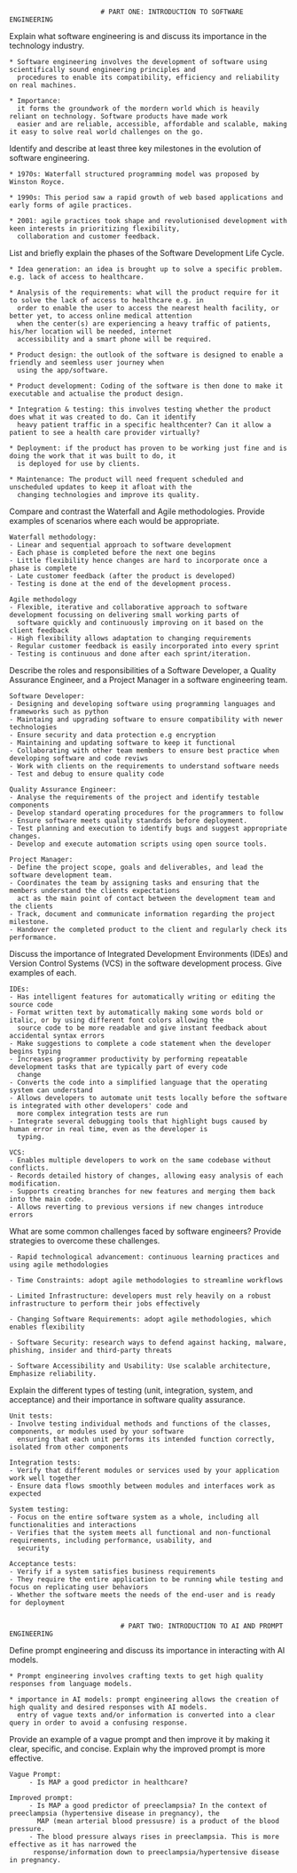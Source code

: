                            # PART ONE: INTRODUCTION TO SOFTWARE ENGINEERING

Explain what software engineering is and discuss its importance in the technology industry.
          
    * Software engineering involves the development of software using scientifically sound engineering principles and 
      procedures to enable its compatibility, efficiency and reliability on real machines.
      
    * Importance: 
      it forms the groundwork of the mordern world which is heavily reliant on technology. Software products have made work 
      easier and are reliable, accessible, affordable and scalable, making it easy to solve real world challenges on the go.

Identify and describe at least three key milestones in the evolution of software engineering.
 
    * 1970s: Waterfall structured programming model was proposed by Winston Royce.
    
    * 1990s: This period saw a rapid growth of web based applications and early forms of agile practices.
    
    * 2001: agile practices took shape and revolutionised development with keen interests in prioritizing flexibility, 
      collaboration and customer feedback.

List and briefly explain the phases of the Software Development Life Cycle.

    * Idea generation: an idea is brought up to solve a specific problem. e.g. lack of access to healthcare.
    
    * Analysis of the requirements: what will the product require for it to solve the lack of access to healthcare e.g. in 
      order to enable the user to access the nearest health facility, or better yet, to access online medical attention 
      when the center(s) are experiencing a heavy traffic of patients, his/her location will be needed, internet 
      accessibility and a smart phone will be required. 

    * Product design: the outlook of the software is designed to enable a friendly and seemless user journey when       
      using the app/software.

    * Product development: Coding of the software is then done to make it executable and actualise the product design. 

    * Integration & testing: this involves testing whether the product does what it was created to do. Can it identify 
      heavy patient traffic in a specific healthcenter? Can it allow a patient to see a health care provider virtually?

    * Deployment: if the product has proven to be working just fine and is doing the work that it was built to do, it 
      is deployed for use by clients.

    * Maintenance: The product will need frequent scheduled and unscheduled updates to keep it afloat with the 
      changing technologies and improve its quality. 

Compare and contrast the Waterfall and Agile methodologies. Provide examples of scenarios where each would be appropriate.

    Waterfall methodology:
    - Linear and sequential approach to software development
    - Each phase is completed before the next one begins
    - Little flexibility hence changes are hard to incorporate once a phase is complete
    - Late customer feedback (after the product is developed)
    - Testing is done at the end of the development process.

    Agile methodology
    - Flexible, iterative and collaborative approach to software development focussing on delivering small working parts of 
      software quickly and continuously improving on it based on the client feedback
    - High flexibility allows adaptation to changing requirements
    - Regular customer feedback is easily incorporated into every sprint
    - Testing is continuous and done after each sprint/iteration.

Describe the roles and responsibilities of a Software Developer, a Quality Assurance Engineer, and a Project Manager in a software engineering team.

    Software Developer:
    - Designing and developing software using programming languages and frameworks such as python
    - Maintaing and upgrading software to ensure compatibility with newer technologies
    - Ensure security and data protection e.g encryption
    - Maintaining and updating software to keep it functional
    - Collaborating with other team members to ensure best practice when developing software and code reviws
    - Work with clients on the requirements to understand software needs
    - Test and debug to ensure quality code
    
    Quality Assurance Engineer:
    - Analyse the requirements of the project and identify testable components
    - Develop standard operating procedures for the programmers to follow
    - Ensure software meets quality standards before deployment. 
    - Test planning and execution to identify bugs and suggest appropriate changes. 
    - Develop and execute automation scripts using open source tools.

    Project Manager:
    - Define the project scope, goals and deliverables, and lead the software development team.
    - Coordinates the team by assigning tasks and ensuring that the members understand the clients expectations
      act as the main point of contact between the development team and the clients
    - Track, document and communicate information regarding the project milestone.
    - Handover the completed product to the client and regularly check its performance.

Discuss the importance of Integrated Development Environments (IDEs) and Version Control Systems (VCS) in the software development process. Give examples of each.

    IDEs:
    - Has intelligent features for automatically writing or editing the source code
    - Format written text by automatically making some words bold or italic, or by using different font colors allowing the 
      source code to be more readable and give instant feedback about accidental syntax errors
    - Make suggestions to complete a code statement when the developer begins typing
    - Increases programmer productivity by performing repeatable development tasks that are typically part of every code 
      change
    - Converts the code into a simplified language that the operating system can understand
    - Allows developers to automate unit tests locally before the software is integrated with other developers' code and 
      more complex integration tests are run
    - Integrate several debugging tools that highlight bugs caused by human error in real time, even as the developer is 
      typing.

    VCS:
    - Enables multiple developers to work on the same codebase without conflicts.
    - Records detailed history of changes, allowing easy analysis of each modification. 
    - Supports creating branches for new features and merging them back into the main code.
    - Allows reverting to previous versions if new changes introduce errors
    
What are some common challenges faced by software engineers? Provide strategies to overcome these challenges. 

    - Rapid technological advancement: continuous learning practices and using agile methodologies
    
    - Time Constraints: adopt agile methodologies to streamline workflows
    
    - Limited Infrastructure: developers must rely heavily on a robust infrastructure to perform their jobs effectively
    
    - Changing Software Requirements: adopt agile methodologies, which enables flexibility
    
    - Software Security: research ways to defend against hacking, malware, phishing, insider and third-party threats
    
    - Software Accessibility and Usability: Use scalable architecture, Emphasize reliability.

Explain the different types of testing (unit, integration, system, and acceptance) and their importance in software quality assurance.

    Unit tests:
    - Involve testing individual methods and functions of the classes, components, or modules used by your software 
      ensuring that each unit performs its intended function correctly, isolated from other components

    Integration tests:
    - Verify that different modules or services used by your application work well together
    - Ensure data flows smoothly between modules and interfaces work as expected

    System testing:
    - Focus on the entire software system as a whole, including all functionalities and interactions
    - Verifies that the system meets all functional and non-functional requirements, including performance, usability, and 
      security

    Acceptance tests: 
    - Verify if a system satisfies business requirements
    - They require the entire application to be running while testing and focus on replicating user behaviors
    - Whether the software meets the needs of the end-user and is ready for deployment


                                # PART TWO: INTRODUCTION TO AI AND PROMPT ENGINEERING

Define prompt engineering and discuss its importance in interacting with AI models.

    * Prompt engineering involves crafting texts to get high quality responses from language models.
    
    * importance in AI models: prompt engineering allows the creation of high quality and desired responses with AI models. 
      entry of vague texts and/or information is converted into a clear query in order to avoid a confusing response.
           
Provide an example of a vague prompt and then improve it by making it clear, specific, and concise. Explain why the improved prompt is more effective.

    Vague Prompt:
         - Is MAP a good predictor in healthcare?
         
    Improved prompt: 
         - Is MAP a good predictor of preeclampsia? In the context of preeclampsia (hypertensive disease in pregnancy), the 
           MAP (mean arterial blood pressusre) is a product of the blood pressure. 
         - The blood pressure always rises in preeclampsia. This is more effective as it has narrowed the 
          response/information down to preeclampsia/hypertensive disease in pregnancy.
